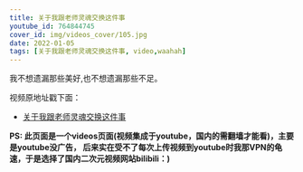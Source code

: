 ```yaml
---
title: 关于我跟老师灵魂交换这件事
youtube_id: 764844745
cover_id: img/videos_cover/105.jpg
date: 2022-01-05
tags: [关于我跟老师灵魂交换这件事, video,waahah]
---
```

我不想遗漏那些美好,也不想遗漏那些不足。

视频原地址戳下面：

* [ 关于我跟老师灵魂交换这件事](https://www.bilibili.com/video/av764844745)

**PS:	此页面是一个videos页面(视频集成于youtube，国内的需翻墙才能看)，主要是youtube没广告，
后来实在受不了每次上传视频到youtube时我那VPN的龟速，于是选择了国内二次元视频网站bilibili：)**
